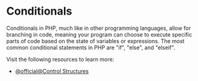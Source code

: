 # Conditionals

Conditionals in PHP, much like in other programming languages, allow for branching in code, meaning your program can choose to execute specific parts of code based on the state of variables or expressions. The most common conditional statements in PHP are "if", "else", and "elseif". 

Visit the following resources to learn more:

- [@official@Control Structures](https://www.php.net/manual/en/language.control-structures.php)